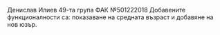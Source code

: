 Денислав Илиев 49-та група ФАК №501222018
Добавените функционалности са: показаване на средната възраст и добавяне на нов юзър.
